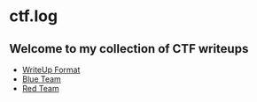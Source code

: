 # ctf.log

## Welcome to my collection of CTF writeups

 - [WriteUp Format](format/writeup-format.md)
 - [Blue Team](Write-ups/blue-team/index.md)
 - [Red Team](Write-ups/red-team/index.md)
